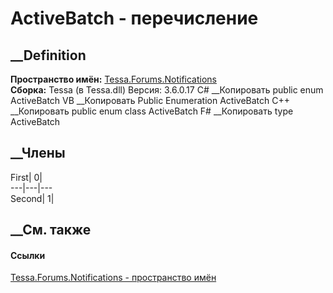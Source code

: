 # ActiveBatch - перечисление
##  __Definition
 **Пространство имён:**
[Tessa.Forums.Notifications](N_Tessa_Forums_Notifications.htm)  
 **Сборка:** Tessa (в Tessa.dll) Версия: 3.6.0.17
C# __Копировать
     public enum ActiveBatch
VB __Копировать
     Public Enumeration ActiveBatch
C++ __Копировать
     public enum class ActiveBatch
F# __Копировать
     type ActiveBatch
##  __Члены
First| 0|  
---|---|---  
Second| 1|  
## __См. также
#### Ссылки
[Tessa.Forums.Notifications - пространство
имён](N_Tessa_Forums_Notifications.htm)
